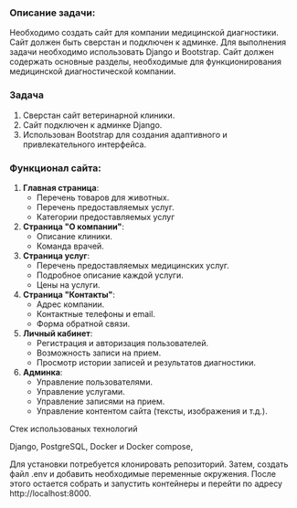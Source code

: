 ### Описание задачи:

Необходимо создать сайт для компании медицинской диагностики. Сайт должен быть сверстан и подключен к админке. Для выполнения задачи необходимо использовать Django и Bootstrap. Сайт должен содержать основные разделы, необходимые для функционирования медицинской диагностической компании.

 

### Задача

1. Сверстан сайт ветеринарной клиники.
2. Сайт подключен к админке Django.
3. Использован Bootstrap для создания адаптивного и привлекательного интерфейса.

 

### Функционал сайта:

1. **Главная страница**: 
   - Перечень товаров для животных.
   - Перечень предоставляемых услуг.
   - Категории предоставляемых услуг
2. **Страница "О компании"**: 
   - Описание клиники.
   - Команда врачей.
3. **Страница услуг**: 
   - Перечень предоставляемых медицинских услуг.
   - Подробное описание каждой услуги.
   - Цены на услуги.
4. **Страница "Контакты"**: 
   - Адрес компании.
   - Контактные телефоны и email.
   - Форма обратной связи.
5. **Личный кабинет**: 
   - Регистрация и авторизация пользователей.
   - Возможность записи на прием.
   - Просмотр истории записей и результатов диагностики.
6. **Админка**: 
   - Управление пользователями.
   - Управление услугами.
   - Управление записями на прием.
   - Управление контентом сайта (тексты, изображения и т.д.).


Стек использованых технологий 

 Django, PostgreSQL, Docker и Docker compose,

 Для установки потребуется клонировать репозиторий. Затем, создать файл .env и добавить необходимые переменные окружения. После этого остается собрать и запустить контейнеры и перейти по адресу http://localhost:8000.
